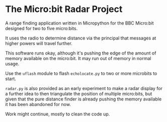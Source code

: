 The Micro:bit Radar Project
===========================

A range finding application written in Micropython for the BBC Micro:bit designed for two to five micro:bits.

It uses the radio to determine distance via the principal that messages at higher powers will travel further.

This software runs okay, although it's pushing the edge of the amount of memory available on the micro:bit. It may run out of memory in normal usage.

Use the `uflash` module to flash `echolocate.py` to two or more microbits to start.

`radar.py` is also provided as an early experiment to make a radar display for a further idea to then triangulate the position of multiple micro:bits, but given that the pure distance finder is already pushing the memory available it has been abandoned for now.

Work might continue, mostly to clean the code up.

